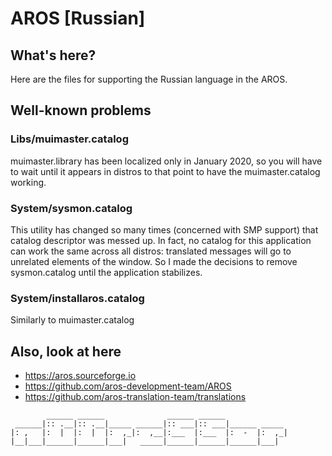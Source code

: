 # AROS [Russian]

## What's here?

Here are the files for supporting the Russian language in the AROS.

## Well-known problems

### Libs/muimaster.catalog

muimaster.library has been localized only in January 2020, so you will have to wait until it appears in distros to that point to have the muimaster.catalog working.

### System/sysmon.catalog

This utility has changed so many times (concerned with SMP support) that catalog descriptor was messed up. In fact, no catalog for this application can work the same across all distros: translated messages will go to unrelated elements of the window. So I made the decisions to remove sysmon.catalog until the application stabilizes.

### System/installaros.catalog

Similarly to muimaster.catalog

## Also, look at here

* https://aros.sourceforge.io
* https://github.com/aros-development-team/AROS
* https://github.com/aros-translation-team/translations
<!-- language: lang-none -->
            ______ ______              ______ ______ 
     ______|:: .__|:: .__|_____ ______|:: ___|:: ___|______ _____ 
    |: ,   |:  |  |:  |  |:  ,_|:  ,__|:___  |:___  |:  -  |:  ,_|
    |__|___|______|______|___|   _____|______|______|______|___|
